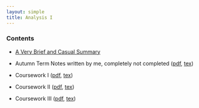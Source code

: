 ```yaml
---
layout: simple
title: Analysis I
---
```


### Contents

- [A Very Brief and Casual Summary](/study/year_1/Analysis_1/A_very_brief_and_casual_summary)

- Autumn Term Notes written by me, completely not completed ([pdf](/study/year_1/Analysis_I/Analysis_I.pdf), [tex](https://github.com/EinHungerkuenstler/Analysis_I_Notes_Not_Completed))

- Coursework I ([pdf](/study/year_1/Analysis_I/Coursework/Analysis_I_Coursework_1.pdf), [tex](https://github.com/EinHungerkuenstler/MATH40002-Analysis-I-2022-2023-Coursework-I))

- Coursework II ([pdf](/study/year_1/Analysis_I/Coursework/Analysis_1_Coursework_2.pdf), [tex](https://github.com/EinHungerkuenstler/MATH40002-Analysis-I-2022-2023-Cousework-II))

- Coursework III ([pdf](/study/year_1/Analysis_I/Coursework/Analysis_I_Coursework_3.pdf), [tex](https://github.com/EinHungerkuenstler/MATH40002-Analysis-I-2022-2023-Cousework-III))
  